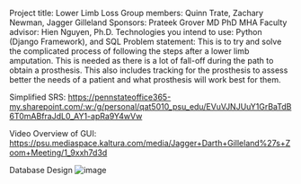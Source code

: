 Project title: Lower Limb Loss
Group members: Quinn Trate, Zachary Newman, Jagger Gilleland
Sponsors: Prateek Grover MD PhD MHA
Faculty advisor: Hien Nguyen, Ph.D.
Technologies you intend to use: Python (Django Framework), and SQL
Problem statement: This is to try and solve the complicated process of following the steps after a lower limb amputation. This is needed as there is a lot of fall-off during
the path to obtain a prosthesis. This also includes tracking for the prosthesis to assess better the needs of a patient and what prosthesis will work best for them. 

Simplified SRS:
https://pennstateoffice365-my.sharepoint.com/:w:/g/personal/qat5010_psu_edu/EVuVJNJUuY1GrBaTdB6T0mABfraJdL0_AY1-apRa9Y4wVw

Video Overview of GUI:
https://psu.mediaspace.kaltura.com/media/Jagger+Darth+Gilleland%27s+Zoom+Meeting/1_9xxh7d3d

Database Design
![image](https://github.com/DarthJagger/LowerLimbLoss/assets/143664202/9847c5d9-879a-4288-a538-77c4e3b1b039)
